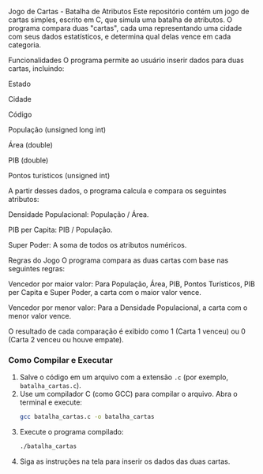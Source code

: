 Jogo de Cartas - Batalha de Atributos
Este repositório contém um jogo de cartas simples, escrito em C, que simula uma batalha de atributos. O programa compara duas "cartas", cada uma representando uma cidade com seus dados estatísticos, e determina qual delas vence em cada categoria.

Funcionalidades
O programa permite ao usuário inserir dados para duas cartas, incluindo:

Estado

Cidade

Código

População (unsigned long int)

Área (double)

PIB (double)

Pontos turísticos (unsigned int)

A partir desses dados, o programa calcula e compara os seguintes atributos:

Densidade Populacional: População / Área.

PIB per Capita: PIB / População.

Super Poder: A soma de todos os atributos numéricos.

Regras do Jogo
O programa compara as duas cartas com base nas seguintes regras:

Vencedor por maior valor: Para População, Área, PIB, Pontos Turísticos, PIB per Capita e Super Poder, a carta com o maior valor vence.

Vencedor por menor valor: Para a Densidade Populacional, a carta com o menor valor vence.

O resultado de cada comparação é exibido como 1 (Carta 1 venceu) ou 0 (Carta 2 venceu ou houve empate).

### Como Compilar e Executar

1.  Salve o código em um arquivo com a extensão `.c` (por exemplo, `batalha_cartas.c`).
2.  Use um compilador C (como GCC) para compilar o arquivo. Abra o terminal e execute:
    ```bash
    gcc batalha_cartas.c -o batalha_cartas
    ```
3.  Execute o programa compilado:
    ```bash
    ./batalha_cartas
    ```
4.  Siga as instruções na tela para inserir os dados das duas cartas.
